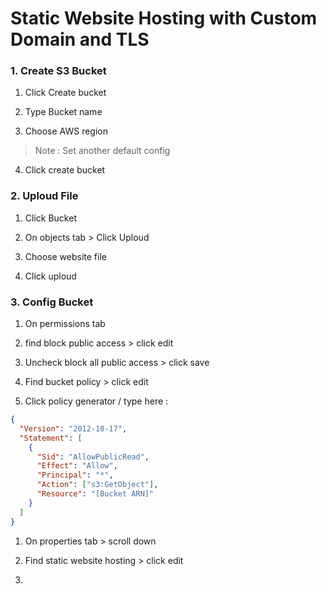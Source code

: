 # Static Website Hosting with Custom Domain and TLS

### 1. Create S3 Bucket

1. Click Create bucket

2. Type Bucket name

3. Choose AWS region

> Note : Set another default config

4. Click create bucket

### 2. Uploud File

1. Click Bucket

2. On objects tab > Click Uploud

3. Choose website file

4. Click uploud

### 3. Config Bucket

1. On permissions tab

2. find block public access > click edit

3. Uncheck block all public access > click save

4. Find bucket policy > click edit

5. Click policy generator / type here :

```json
{
  "Version": "2012-10-17",
  "Statement": [
    {
      "Sid": "AllowPublicRead",
      "Effect": "Allow",
      "Principal": "*",
      "Action": ["s3:GetObject"],
      "Resource": "[Bucket ARN]"
    }
  ]
}
```

1. On properties tab > scroll down

2. Find static website hosting > click edit

3.

```

```
